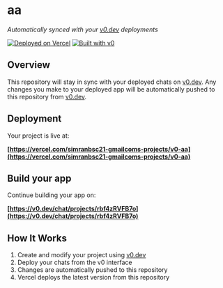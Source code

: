 # aa

*Automatically synced with your [v0.dev](https://v0.dev) deployments*

[![Deployed on Vercel](https://img.shields.io/badge/Deployed%20on-Vercel-black?style=for-the-badge&logo=vercel)](https://vercel.com/simranbsc21-gmailcoms-projects/v0-aa)
[![Built with v0](https://img.shields.io/badge/Built%20with-v0.dev-black?style=for-the-badge)](https://v0.dev/chat/projects/rbf4zRVFB7o)

## Overview

This repository will stay in sync with your deployed chats on [v0.dev](https://v0.dev).
Any changes you make to your deployed app will be automatically pushed to this repository from [v0.dev](https://v0.dev).

## Deployment

Your project is live at:

**[https://vercel.com/simranbsc21-gmailcoms-projects/v0-aa](https://vercel.com/simranbsc21-gmailcoms-projects/v0-aa)**

## Build your app

Continue building your app on:

**[https://v0.dev/chat/projects/rbf4zRVFB7o](https://v0.dev/chat/projects/rbf4zRVFB7o)**

## How It Works

1. Create and modify your project using [v0.dev](https://v0.dev)
2. Deploy your chats from the v0 interface
3. Changes are automatically pushed to this repository
4. Vercel deploys the latest version from this repository
